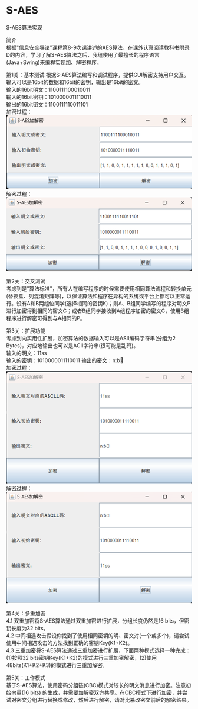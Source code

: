 # S-AES
S-AES算法实现  

简介  
根据"信息安全导论"课程第8-9次课讲述的AES算法，在课外认真阅读教科书附录D的内容，学习了解S-AES算法之后，我组使用了最擅长的程序语言(Java+Swing)来编程实现加、解密程序。  

第1关：基本测试
根据S-AES算法编写和调试程序，提供GUI解密支持用户交互。输入可以是16bit的数据和16bit的密钥，输出是16bit的密文。  
输入的16bit明文：1100111100010011  
输入的16bit密钥：1010000011110011  
输出的16bit密文：1100111110011101  
加密过程：  
![image](https://github.com/letMoonRunMyMood/S-AES/blob/main/images/Test1_Encryption.png)  
解密过程：  
![image](https://github.com/letMoonRunMyMood/S-AES/blob/main/images/Test1_Decrpytion.png)

第2关：交叉测试  
考虑到是"算法标准"，所有人在编写程序的时候需要使用相同算法流程和转换单元(替换盒、列混淆矩阵等)，以保证算法和程序在异构的系统或平台上都可以正常运行。设有A和B两组位同学(选择相同的密钥K)；则A、B组同学编写的程序对明文P进行加密得到相同的密文C；或者B组同学接收到A组程序加密的密文C，使用B组程序进行解密可得到与A相同的P。

第3关：扩展功能  
考虑到向实用性扩展，加密算法的数据输入可以是ASII编码字符串(分组为2 Bytes)，对应地输出也可以是ACII字符串(很可能是乱码)。  
输入的明文：11ss  
输入的密钥：1010000011110011
输出的密文：n:b    
加密过程：  
![image](https://github.com/letMoonRunMyMood/S-AES/blob/main/images/Test3_Encyption.png)  
解密过程：  
![image](https://github.com/letMoonRunMyMood/S-AES/blob/main/images/Test3_Decyption.png)

第4关：多重加密  
4.1 双重加密将S-AES算法通过双重加密进行扩展，分组长度仍然是16 bits，但密钥长度为32 bits。  
4.2 中间相遇攻击假设你找到了使用相同密钥的明、密文对(一个或多个)，请尝试使用中间相遇攻击的方法找到正确的密钥Key(K1+K2)。  
4.3 三重加密将S-AES算法通过三重加密进行扩展，下面两种模式选择一种完成：(1)按照32 bits密钥Key(K1+K2)的模式进行三重加密解密，(2)使用48bits(K1+K2+K3)的模式进行三重加解密。

第5关：工作模式  
基于S-AES算法，使用密码分组链(CBC)模式对较长的明文消息进行加密。注意初始向量(16 bits) 的生成，并需要加解密双方共享。在CBC模式下进行加密，并尝试对密文分组进行替换或修改，然后进行解密，请对比篡改密文前后的解密结果。

